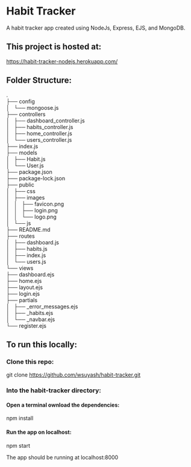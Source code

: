 # Habit Tracker
A habit tracker app created using NodeJs, Express, EJS, and MongoDB.

## This project is hosted at:
https://habit-tracker-nodejs.herokuapp.com/

## Folder Structure:
.<br>
├── config<br>
│   └── mongoose.js<br>
├── controllers<br>
│   ├── dashboard_controller.js<br>
│   ├── habits_controller.js<br>
│   ├── home_controller.js<br>
│   └── users_controller.js<br>
├── index.js<br>
├── models<br>
│   ├── Habit.js<br>
│   └── User.js<br>
├── package.json<br>
├── package-lock.json<br>
├── public<br>
│   ├── css<br>
│   ├── images<br>
│   │   ├── favicon.png<br>
│   │   ├── login.png<br>
│   │   └── logo.png<br>
│   └── js<br>
├── README.md<br>
├── routes<br>
│   ├── dashboard.js<br>
│   ├── habits.js<br>
│   ├── index.js<br>
│   └── users.js<br>
└── views<br>
    ├── dashboard.ejs<br>
    ├── home.ejs<br>
    ├── layout.ejs<br>
    ├── login.ejs<br>
    ├── partials<br>
    │   ├── _error_messages.ejs<br>
    │   ├── _habits.ejs<br>
    │   └── _navbar.ejs<br>
    └── register.ejs<br>
    
 ## To run this locally:
 ### Clone this repo: 
 git clone https://github.com/wsuyash/habit-tracker.git
 ### Into the habit-tracker directory:
 #### Open a terminal ownload the dependencies:
 npm install
 #### Run the app on localhost:
 npm start
 
 The app should be running at localhost:8000
